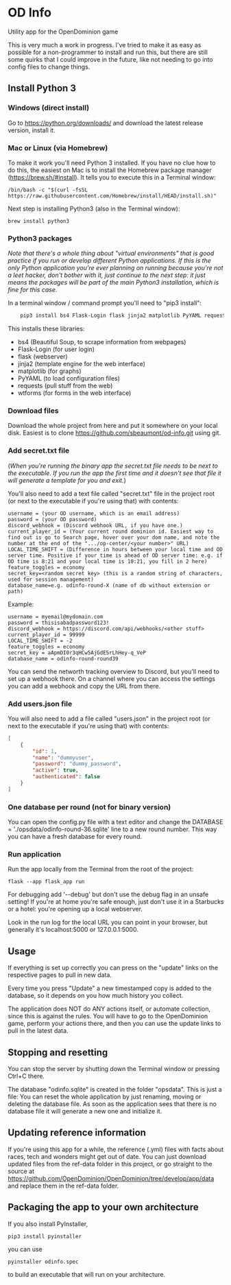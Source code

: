 # OD Info
Utility app for the OpenDominion game

This is very much a work in progress. I've tried to make it as easy as possible for a non-programmer to install and run this,
but there are still some quirks that I could improve in the future, like not needing to go into
config files to change things.

## Install Python 3

### Windows (direct install)
Go to https://python.org/downloads/ and download the latest release version, install it.

### Mac or Linux (via Homebrew)
To make it work you'll need Python 3 installed. If you have no clue how to do this,
the easiest on Mac is to install the Homebrew package manager (https://brew.sh/#install). 
It tells you to execute this in a Terminal window:

    /bin/bash -c "$(curl -fsSL https://raw.githubusercontent.com/Homebrew/install/HEAD/install.sh)"

Next step is installing Python3 (also in the Terminal window):

    brew install python3

### Python3 packages
*Note that there's a whole thing about "virtual environments" that is good practice
if you run or develop different Python applications. If this is the only Python
application you're ever planning on running because you're not a leet hacker,
don't bother with it, just continue to the next step: it just means the packages
will be part of the main Python3 installation, which is fine for this case.*

In a terminal window / command prompt you'll need to "pip3 install":

```bash
    pip3 install bs4 Flask-Login flask jinja2 matplotlib PyYAML requests wtforms
```

This installs these libraries:

- bs4 (Beautiful Soup, to scrape information from webpages)
- Flask-Login (for user login)
- flask (webserver)
- jinja2 (template engine for the web interface)
- matplotlib (for graphs)
- PyYAML (to load configuration files)
- requests (pull stuff from the web)
- wtforms (for forms in the web interface)

### Download files
Download the whole project from here and put it somewhere on your local disk. Easiest is to clone https://github.com/sbeaumont/od-info.git using git.

### Add secret.txt file
(_When you're running the binary app the secret.txt file needs to be next to the executable.
If you run the app the first time and it doesn't see that file it will generate a template for
you and exit._)

You'll also need to add a text file called "secret.txt" file in the project root (or next to the executable 
if you're using that) with contents:

    username = (your OD username, which is an email address)
    password = (your OD password)
    discord_webhook = (Discord webhook URL, if you have one.)
    current_player_id = (Your current round dominion id. Easiest way to find out is go to Search page, hover over your dom name, and note the number at the end of the ".../op-center/<your number>" URL)
    LOCAL_TIME_SHIFT = (Difference in hours between your local time and OD server time. Positive if your time is ahead of OD server time: e.g. if OD time is 8:21 and your local time is 10:21, you fill in 2 here)
    feature_toggles = economy
    secret_key=<random secret key> (this is a random string of characters, used for session management)
    database_name=e.g. odinfo-round-X (name of db without extension or path)


Example:

    username = myemail@mydomain.com
    password = thisisabadpassword123!
    discord_webhook = https://discord.com/api/webhooks/<other stuff>
    current_player_id = 99999
    LOCAL_TIME_SHIFT = -2
    feature_toggles = economy
    secret_key = aApmDI0r3qHCw5AjGdE5rLhHey-q_VeP
    database_name = odinfo-round-round39

You can send the networth tracking overview to Discord, but you'll need to set up a
webhook there. On a channel where you can access the settings you can add a webhook
and copy the URL from there.

### Add users.json file
You will also need to add a file called "users.json" in the project root (or next to the executable if you're using that) with contents:

```json
[
    {
        "id": 1,
        "name": "dummyuser",
        "password": "dummy_password",
        "active": true,
        "authenticated": false
    }
]
```

### One database per round (not for binary version)

You can open the config.py file with a text editor and change the DATABASE = './opsdata/odinfo-round-36.sqlite' line to
a new round number. This way you can have a fresh database for every round.

### Run application
Run the app locally from the Terminal from the root of the project:

    flask --app flask_app run

For debugging add '--debug' but don't use the debug flag in an unsafe setting!
If you're at home you're safe enough, just don't use it in a Starbucks or a hotel:
you're opening up a local webserver.

Look in the run log for the local URL you can point in your browser, but generally it's localhost:5000 or 127.0.0.1:5000.

## Usage
If everything is set up correctly you can press on the "update" links on the 
respective pages to pull in new data.

Every time you press "Update" a new timestamped copy is added to the database,
so it depends on you how much history you collect.

The application does NOT do ANY actions itself, or automate collection, since
this is against the rules. You will have to go to the OpenDominion game, perform
your actions there, and then you can use the update links to pull in the latest data.

## Stopping and resetting
You can stop the server by shutting down the Terminal window or pressing Ctrl+C there.

The database "odinfo.sqlite" is created in the folder "opsdata". This is just a file:
You can reset the whole application by just renaming, moving or deleting the database file.
As soon as the application sees that there is no database file it will
generate a new one and initialize it.

## Updating reference information

If you're using this app for a while, the reference (.yml) files with facts
about races, tech and wonders might get out of date. You can just download
updated files from the ref-data folder in this project, or go straight to the source 
at https://github.com/OpenDominion/OpenDominion/tree/develop/app/data and
replace them in the ref-data folder.

## Packaging the app to your own architecture

If you also install PyInstaller, 

    pip3 install pyinstaller

you can use

    pyinstaller odinfo.spec

to build an executable that will run on your architecture.
